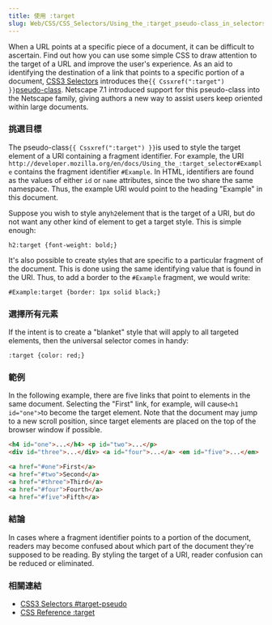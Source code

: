 ```yaml
---
title: 使用 :target
slug: Web/CSS/CSS_Selectors/Using_the_:target_pseudo-class_in_selectors
---
```

When a URL points at a specific piece of a document, it can be difficult to ascertain. Find out how you can use some simple CSS to draw attention to the target of a URL and improve the user's experience. As an aid to identifying the destination of a link that points to a specific portion of a document, [CSS3 Selectors](http://www.w3.org/TR/css3-selectors/#target-pseudo) introduces the` {{ Cssxref(":target") }} `[pseudo-class](/zh-TW/CSS/Pseudo-classes). Netscape 7.1 introduced support for this pseudo-class into the Netscape family, giving authors a new way to assist users keep oriented within large documents.

### 挑選目標

The pseudo-class` {{ Cssxref(":target") }} `is used to style the target element of a URI containing a fragment identifier. For example, the URI `http://developer.mozilla.org/en/docs/Using_the_:target_selector#Example` contains the fragment identifier `#Example`. In HTML, identifiers are found as the values of either `id` or `name` attributes, since the two share the same namespace. Thus, the example URI would point to the heading "Example" in this document.

Suppose you wish to style any` h2 `element that is the target of a URI, but do not want any other kind of element to get a target style. This is simple enough:

```plain
h2:target {font-weight: bold;}
```

It's also possible to create styles that are specific to a particular fragment of the document. This is done using the same identifying value that is found in the URI. Thus, to add a border to the `#Example` fragment, we would write:

```plain
#Example:target {border: 1px solid black;}
```

### 選擇所有元素

If the intent is to create a "blanket" style that will apply to all targeted elements, then the universal selector comes in handy:

```plain
:target {color: red;}
```

### 範例

In the following example, there are five links that point to elements in the same document. Selecting the "First" link, for example, will cause` <h1 id="one"> `to become the target element. Note that the document may jump to a new scroll position, since target elements are placed on the top of the browser window if possible.

```html
<h4 id="one">...</h4> <p id="two">...</p>
<div id="three">...</div> <a id="four">...</a> <em id="five">...</em>

<a href="#one">First</a>
<a href="#two">Second</a>
<a href="#three">Third</a>
<a href="#four">Fourth</a>
<a href="#five">Fifth</a>
```

### 結論

In cases where a fragment identifier points to a portion of the document, readers may become confused about which part of the document they're supposed to be reading. By styling the target of a URI, reader confusion can be reduced or eliminated.

### 相關連結

- [CSS3 Selectors #target-pseudo](http://www.w3.org/TR/css3-selectors/#target-pseudo)
- [CSS Reference :target](/En/CSS/:target)
